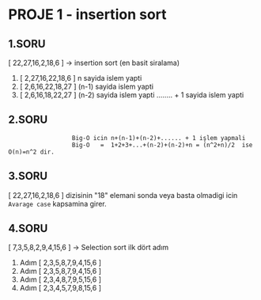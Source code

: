 # PROJE 1 - insertion sort
## 1.SORU
[ 22,27,16,2,18,6 ] -> insertion sort (en basit siralama)
1. [ 2,27,16,22,18,6 ]  n sayida islem yapti
2. [ 2,6,16,22,18,27 ]  (n-1) sayida islem yapti
3. [ 2,6,16,18,22,27 ]  (n-2) sayida islem yapti ........ + 1 sayida islem yapti

## 2.SORU
                      Big-O icin n+(n-1)+(n-2)+...... + 1 işlem yapmali
                      Big-O   =  1+2+3+...+(n-2)+(n-2)+n = (n^2+n)/2  ise O(n)=n^2 dir.

## 3.SORU
[ 22,27,16,2,18,6 ] dizisinin "18" elemani sonda veya basta olmadigi icin `Avarage case` kapsamina girer.

## 4.SORU
[ 7,3,5,8,2,9,4,15,6 ] -> Selection sort ilk dört adım
1. Adım [ 2,3,5,8,7,9,4,15,6 ]
2. Adım [ 2,3,5,8,7,9,4,15,6 ]
3. Adım [ 2,3,4,8,7,9,5,15,6 ]
4. Adım [ 2,3,4,5,7,9,8,15,6 ]

